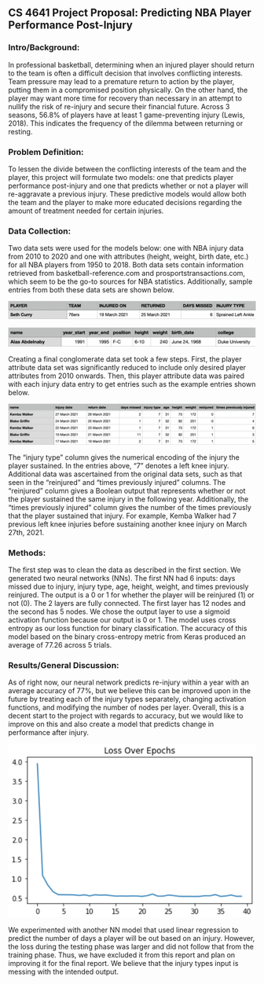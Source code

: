 ## CS 4641 Project Proposal: Predicting NBA Player Performance Post-Injury

### Intro/Background:
In professional basketball, determining when an injured player should return to the team is often a difficult decision that involves conflicting interests. Team pressure may lead to a premature return to action by the player, putting them in a compromised position physically. On the other hand, the player may want more time for recovery than necessary in an attempt to nullify the risk of re-injury and secure their financial future. Across 3 seasons, 56.8% of players have at least 1 game-preventing injury (Lewis, 2018). This indicates the frequency of the dilemma between returning or resting.

### Problem Definition:
To lessen the divide between the conflicting interests of the team and the player, this project will formulate two models: one that predicts player performance post-injury and one that predicts whether or not a player will re-aggravate a previous injury. These predictive models would allow both the team and the player to make more educated decisions regarding the amount of treatment needed for certain injuries.

### Data Collection:
Two data sets were used for the models below: one with NBA injury data from 2010 to 2020 and one with attributes (height, weight, birth date, etc.) for all NBA players from 1950 to 2018. Both data sets contain information retrieved from basketball-reference.com and prosportstransactions.com, which seem to be the go-to sources for NBA statistics. Additionally, sample entries from both these data sets are shown below.

![Data 1](/docs/assets/DataCollection1.png)

![Data 2](/docs/assets/DataCollection2.png)

Creating a final conglomerate data set took a few steps. First, the player attribute data set was significantly reduced to include only desired player attributes from 2010 onwards. Then, this player attribute data was paired with each injury data entry to get entries such as the example entries shown below.

![Data 3](/docs/assets/DataCollection3.png)

The “injury type” column gives the numerical encoding of the injury the player sustained. In the entries above, “7” denotes a left knee injury. Additional data was ascertained from the original data sets, such as that seen in the “reinjured” and “times previously injured” columns. The “reinjured” column gives a Boolean output that represents whether or not the player sustained the same injury in the following year. Additionally, the “times previously injured” column gives the number of the times previously that the player sustained that injury. For example, Kemba Walker had 7 previous left knee injuries before sustaining another knee injury on March 27th, 2021.

### Methods:
The first step was to clean the data as described in the first section. We generated two neural networks (NNs). The first NN had 6 inputs: days missed due to injury, injury type, age, height, weight, and times previously reinjured. The output is a 0 or 1 for whether the player will be reinjured (1) or not (0). The 2 layers are fully connected. The first layer has 12 nodes and the second has 5 nodes. We chose the output layer to use a sigmoid activation function because our output is 0 or 1. The model uses cross entropy as our loss function for binary classification. The accuracy of this model based on the binary cross-entropy metric from Keras produced an average of 77.26 across 5 trials.

### Results/General Discussion:
As of right now, our neural network predicts re-injury within a year with an average accuracy of 77%, but we believe this can be improved upon in the future by treating each of the injury types separately, changing activation functions, and modifying the number of nodes per layer. Overall, this is a decent start to the project with regards to accuracy, but we would like to improve on this and also create a model that predicts change in performance after injury. 

![Data 4](/docs/assets/loss_over_epochs.png)

We experimented with another NN model that used linear regression to predict the number of days a player will be out based on an injury. However, the loss during the testing phase was larger and did not follow that from the training phase. Thus, we have excluded it from this report and plan on improving it for the final report. We believe that the injury types input is messing with the intended output.